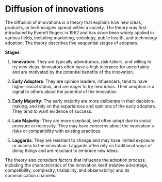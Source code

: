 # Diffusion of innovations

The diffusion of innovations is a theory that explains how new ideas, products, or technologies spread  within a society. The theory was first introduced by Everett Rogers in 1962 and has since been widely applied in various fields, including marketing, sociology, public health, and technology adoption. The theory describes five sequential stages of adopters.

**Stages**:

1. **Innovators**: They are typically adventurous, risk-takers, and willing to try new ideas. Innovators often have a high tolerance for uncertainty and are motivated by the potential benefits of the innovation.

2. **Early Adopters**: They are opinion leaders, influencers, tend to have higher social status, and are eager to try new ideas. Their adoption is a signal to others about the potential of the innovation.

3. **Early Majority**: The early majority are more deliberate in their decision-making, and rely on the experiences and opinions of the early adopters. They tend to want evidence of success.

4. **Late Majority**: They are more skeptical, and often adopt due to social pressure or necessity. They may have concerns about the innovation's risks or compatibility with existing practices.

5. **Laggards**: They are resistant to change and may have limited exposure or access to the innovation. Laggards often rely on traditional ways of doing things and are reluctant to embrace new ideas.

The theory also considers factors that influence the adoption process, including the characteristics of the innovation itself (relative advantage, compatibility, complexity, trialability, and observability) and its communication channels.

